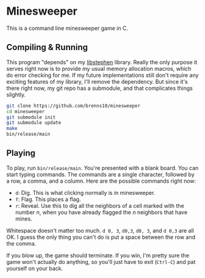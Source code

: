 Minesweeper
===========

This is a command line minesweeper game in C.


Compiling & Running
-------------------

This program "depends" on my
[libstephen](https://github.com/brenns10/libstephen) library.  Really the only
purpose it serves right now is to provide my usual memory allocation macros,
which do error checking for me.  If my future implementations still don't
require any exciting features of my library, I'll remove the dependency.  But
since it's there right now, my git repo has a submodule, and that complicates
things slightly.

```bash
git clone https://github.com/brenns10/minesweeper
cd minesweeper
git submodule init
git submodule update
make
bin/release/main
```


Playing
-------

To play, run `bin/release/main`.  You're presented with a blank board.  You can
start typing commands.  The commands are a single character, followed by a row,
a comma, and a column.  Here are the possible commands right now:

* `d`: Dig.  This is what clicking normally is in minesweeper.
* `f`: Flag.  This places a flag.
* `r`: Reveal.  Use this to dig all the neighbors of a cell marked with the
  number *n*, when you have already flagged the *n* neighbors that have mines.

Whitespace doesn't matter too much.  `d 0, 3`, `d0,3`, `d0, 3`, and `d 0,3` are
all OK.  I guess the only thing you can't do is put a space between the row and
the comma.

If you blow up, the game should terminate.  If you win, I'm pretty sure the game
won't actually do anything, so you'll just have to exit (`Ctrl-C`) and pat
yourself on your back.

